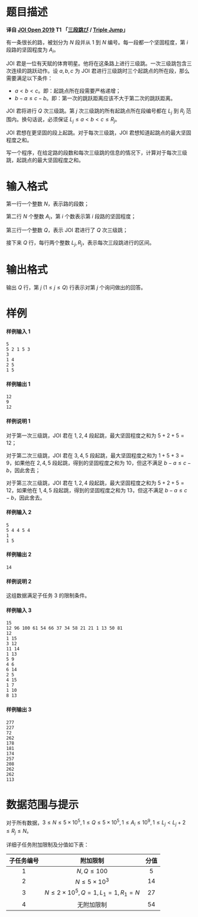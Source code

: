 
# 题目描述

**译自 [JOI Open 2019](https://contests.ioi-jp.org/open-2019/index.html) T1 「[三段跳び](https://cms.ioi-jp.org/dist/jumps/2019-open-jumps-statement.pdf) / [Triple Jump](https://cms.ioi-jp.org/dist/jumps/2019-open-jumps-statement-en.pdf)」**

有一条很长的路，被划分为 $N$ 段并从 $1$ 到 $N$ 编号。每一段都一个坚固程度，第 $i$ 段路的坚固程度为 $A_i$。

JOI 君是一位有天赋的体育明星。他将在这条路上进行三级跳。一次三级跳包含三次连续的跳跃动作。设 $a,b,c$ 为 JOI 君进行三级跳时三个起跳点的所在段，那么需要满足以下条件：
- $a<b<c$。即：起跳点所在段需要严格递增；
- $b-a\le c-b$。即：第一次的跳跃距离应该不大于第二次的跳跃距离。

JOI 君将进行 $Q$ 次三级跳。第 $j$ 次三级跳的所有起跳点所在段编号都在 $L_j$ 到 $R_j$ 范围内。换句话说，必须保证 $L_j\le a<b<c\le R_j$。

JOI 君想在更坚固的段上起跳。对于每次三级跳，JOI 君想知道起跳点的最大坚固程度之和。

写一个程序，在给定路的段数和每次三级跳的信息的情况下，计算对于每次三级跳，起跳点的最大坚固程度之和。

# 输入格式

第一行一个整数 $N$，表示路的段数；

第二行 $N$ 个整数 $A_i$，第 $i$ 个数表示第 $i$ 段路的坚固程度；

第三行一个整数 $Q$，表示 JOI 君进行了 $Q$ 次三级跳；

接下来 $Q$ 行，每行两个整数 $L_j,R_j$，表示每次三段跳进行的区间。

# 输出格式

输出 $Q$ 行，第 $j\ (1\le j\le Q)$ 行表示对第 $j$ 个询问做出的回答。

# 样例

#### 样例输入 1
```plain
5
5 2 1 5 3
3
1 4
2 5
1 5
```
#### 样例输出 1
```plain
12
9
12
```
#### 样例说明 1
对于第一次三级跳，JOI 君在 $1,2,4$ 段起跳，最大坚固程度之和为 $5+2+5=12$；

对于第二次三级跳，JOI 君在 $3,4,5$ 段起跳，最大坚固程度之和为 $1+5+3=9$，如果他在 $2,4,5$ 段起跳，得到的坚固程度之和为 $10$，但这不满足 $b-a\le c-b$，因此舍去；

对于第三次三级跳，JOI 君在 $1,2,4$ 段起跳，最大坚固程度之和为 $5+2+5=12$，如果他在 $1,4,5$ 段起跳，得到的坚固程度之和为 $13$，但这不满足 $b-a\le c-b$，因此舍去。

#### 样例输入 2
```plain
5
5 4 4 5 4
1
1 5
```
#### 样例输出 2
```plain
14
```
#### 样例说明 2
这组数据满足子任务 $3$ 的限制条件。

#### 样例输入 3
```plain
15
12 96 100 61 54 66 37 34 58 21 21 1 13 50 81
12
1 15
3 12
11 14
1 13
5 9
4 6
6 14
2 5
4 15
1 7
1 10
8 13
```
#### 样例输出 3
```plain
277
227
72
262
178
181
174
257
208
262
262
113
```

# 数据范围与提示

对于所有数据，$3\le N\le 5\times 10^5,1\le Q\le 5\times 10^5,1\le A_i\le 10^9,1\le L_j\lt L_j+2\le R_j\le N$。

详细子任务附加限制及分值如下表：

| 子任务编号 |              附加限制               | 分值 |
| :--------: | :---------------------------------: | :--: |
|    $1$     |            $N,Q\le 100$             | $5$  |
|    $2$     |         $N\le 5\times 10^3$         | $14$ |
|    $3$     | $N\le 2\times 10^5,Q=1,L_1=1,R_1=N$ | $27$ |
|    $4$     |             无附加限制              | $54$ |



